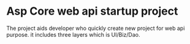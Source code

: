 # Asp Core web api startup project
The project aids developer who quickly create new project for web api purpose. it includes three layers which is UI/Biz/Dao.
